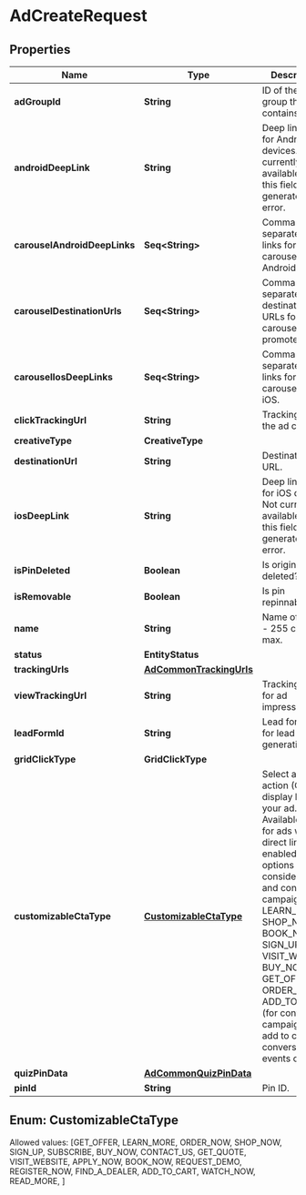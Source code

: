 

# AdCreateRequest


## Properties

Name | Type | Description | Notes
------------ | ------------- | ------------- | -------------
**adGroupId** | **String** | ID of the ad group that contains the ad. | 
**androidDeepLink** | **String** | Deep link URL for Android devices. Not currently available. Using this field will generate an error. |  [optional]
**carouselAndroidDeepLinks** | **Seq&lt;String&gt;** | Comma-separated deep links for the carousel pin on Android. |  [optional]
**carouselDestinationUrls** | **Seq&lt;String&gt;** | Comma-separated destination URLs for the carousel pin to promote. |  [optional]
**carouselIosDeepLinks** | **Seq&lt;String&gt;** | Comma-separated deep links for the carousel pin on iOS. |  [optional]
**clickTrackingUrl** | **String** | Tracking url for the ad clicks. |  [optional]
**creativeType** | **CreativeType** |  | 
**destinationUrl** | **String** | Destination URL. |  [optional]
**iosDeepLink** | **String** | Deep link URL for iOS devices. Not currently available. Using this field will generate an error. |  [optional]
**isPinDeleted** | **Boolean** | Is original pin deleted? |  [optional]
**isRemovable** | **Boolean** | Is pin repinnable? |  [optional]
**name** | **String** | Name of the ad - 255 chars max. |  [optional]
**status** | **EntityStatus** |  |  [optional]
**trackingUrls** | [**AdCommonTrackingUrls**](AdCommonTrackingUrls.md) |  |  [optional]
**viewTrackingUrl** | **String** | Tracking URL for ad impressions. |  [optional]
**leadFormId** | **String** | Lead form ID for lead ad generation. |  [optional]
**gridClickType** | **GridClickType** |  |  [optional]
**customizableCtaType** | [**CustomizableCtaType**](#CustomizableCtaType) | Select a call to action (CTA) to display below your ad. Available only for ads with direct links enabled. CTA options for consideration and conversion campaigns are LEARN_MORE, SHOP_NOW, BOOK_NOW, SIGN_UP, VISIT_WEBSITE, BUY_NOW, GET_OFFER, ORDER_NOW, ADD_TO_CART (for conversion campaigns with add to cart conversion events only) |  [optional]
**quizPinData** | [**AdCommonQuizPinData**](AdCommonQuizPinData.md) |  |  [optional]
**pinId** | **String** | Pin ID. | 


## Enum: CustomizableCtaType
Allowed values: [GET_OFFER, LEARN_MORE, ORDER_NOW, SHOP_NOW, SIGN_UP, SUBSCRIBE, BUY_NOW, CONTACT_US, GET_QUOTE, VISIT_WEBSITE, APPLY_NOW, BOOK_NOW, REQUEST_DEMO, REGISTER_NOW, FIND_A_DEALER, ADD_TO_CART, WATCH_NOW, READ_MORE, ]





